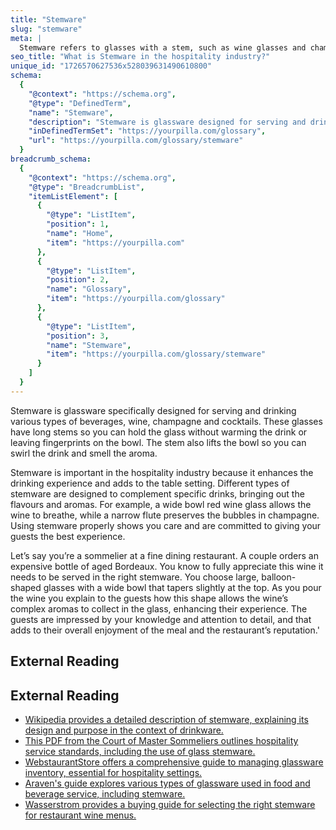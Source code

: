 ```yaml
---
title: "Stemware"
slug: "stemware"
meta: |
  Stemware refers to glasses with a stem, such as wine glasses and champagne flutes. It enhances the presentation and experience of beverages in restaurants and bars.
seo_title: "What is Stemware in the hospitality industry?"
unique_id: "1726570627536x528039631490610800"
schema:
  {
    "@context": "https://schema.org",
    "@type": "DefinedTerm",
    "name": "Stemware",
    "description": "Stemware is glassware designed for serving and drinking various beverages including wine, champagne and cocktails. It features a long stem that prevents warming the drink and leaving fingerprints on the bowl while allowing the drink to be swirled to release its aroma.",
    "inDefinedTermSet": "https://yourpilla.com/glossary",
    "url": "https://yourpilla.com/glossary/stemware"
  }
breadcrumb_schema:
  {
    "@context": "https://schema.org",
    "@type": "BreadcrumbList",
    "itemListElement": [
      {
        "@type": "ListItem",
        "position": 1,
        "name": "Home",
        "item": "https://yourpilla.com"
      },
      {
        "@type": "ListItem",
        "position": 2,
        "name": "Glossary",
        "item": "https://yourpilla.com/glossary"
      },
      {
        "@type": "ListItem",
        "position": 3,
        "name": "Stemware",
        "item": "https://yourpilla.com/glossary/stemware"
      }
    ]
  }
---
```


Stemware is glassware specifically designed for serving and drinking various types of beverages, wine, champagne and cocktails. These glasses have long stems so you can hold the glass without warming the drink or leaving fingerprints on the bowl. The stem also lifts the bowl so you can swirl the drink and smell the aroma.

Stemware is important in the hospitality industry because it enhances the drinking experience and adds to the table setting. Different types of stemware are designed to complement specific drinks, bringing out the flavours and aromas. For example, a wide bowl red wine glass allows the wine to breathe, while a narrow flute preserves the bubbles in champagne. Using stemware properly shows you care and are committed to giving your guests the best experience.

Let’s say you’re a sommelier at a fine dining restaurant. A couple orders an expensive bottle of aged Bordeaux. You know to fully appreciate this wine it needs to be served in the right stemware. You choose large, balloon-shaped glasses with a wide bowl that tapers slightly at the top. As you pour the wine you explain to the guests how this shape allows the wine’s complex aromas to collect in the glass, enhancing their experience. The guests are impressed by your knowledge and attention to detail, and that adds to their overall enjoyment of the meal and the restaurant’s reputation.'

## External Reading



## External Reading

*   [Wikipedia provides a detailed description of stemware, explaining its design and purpose in the context of drinkware.](https://en.wikipedia.org/wiki/Stemware)
*   [This PDF from the Court of Master Sommeliers outlines hospitality service standards, including the use of glass stemware.](https://www.mastersommeliers.org/wp-content/uploads/2023/12/CMS-Hospitality-Service-Standards.pdf)
*   [WebstaurantStore offers a comprehensive guide to managing glassware inventory, essential for hospitality settings.](https://www.webstaurantstore.com/guide/530/glassware-inventory-guide.html)
*   [Araven's guide explores various types of glassware used in food and beverage service, including stemware.](https://araven.com/en/actualidad/blog/complete-guide-to-the-different-types-of-glassware-used-in-food-and-beverage-service/)
*   [Wasserstrom provides a buying guide for selecting the right stemware for restaurant wine menus.](https://www.wasserstrom.com/blog/2018/09/13/wine-glass-buying-guide-for-restaurants/)